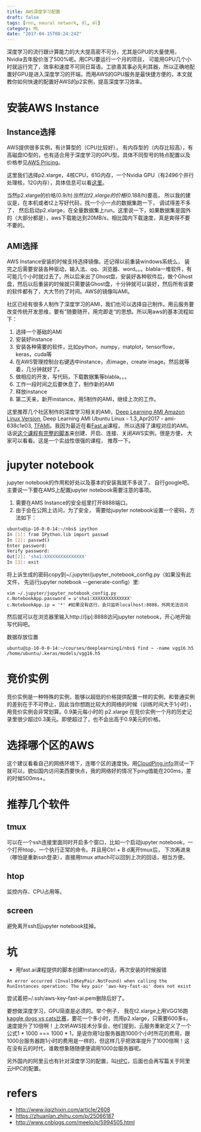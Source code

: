 ```yaml
---
title: AWS深度学习配置
draft: false
tags: [rnn, neural network, dl, ml]
category: ML
date: "2017-04-15T08:24:24Z"
---
```


深度学习的流行跟计算能力的大大提高密不可分，尤其是GPU的大量使用，Nvidia去年股价涨了500%呢。用CPU要运行一个月的项目， 可能用GPU几个小时就运行完了，效率和速度不可同日耳语。工欲善其事必先利其器，所以正确地配置好GPU是进入深度学习的开端，而用AWS的GPU服务是最快捷方便的，本文就教你如何快速的配置好AWS的p2实例，提高深度学习效率。

<!-- more -->

# 安装AWS Instance
## Instance选择
AWS提供很多实例，有计算型的（CPU比较好）， 有内存型的（内存比较高），有高磁盘IO型的，也有适合用于深度学习的GPU型。具体不同型号的特点配置以及价格参见[AWS Pricing](https://aws.amazon.com/ec2/pricing/on-demand/)。

这里我们选择p2.xlarge，4核CPU，61G内存，一个Nvidia GPU（有2496个并行处理核，12G内存），具体信息可以看[这里](https://aws.amazon.com/blogs/aws/new-p2-instance-type-for-amazon-ec2-up-to-16-gpus/)。

当然p2.xlarge的价格(0.9$/h)当然比t2.xlarge的价格(0.188$/h)要高， 所以我的建议是，在本机或者t2上写好代码，找一个小一点的数据集跑一下， 调试得差不多了， 然后启动p2.xlarge，在全量数据集上run。这里说一下，如果数据集是国外的（大部分都是），aws下载能达到20MB/s，相比国内下载速度，真是爽得不要不要的。

## AMI选择
AWS Instance安装的时候支持选择镜像。还记得以前重装windows系统么， 装完之后需要安装各种驱动，输入法、qq、浏览器、word。。。blabla一堆软件，有可能几个小时就过去了。所以后来出了Ghost盘，安装好各种软件后，做个Ghost盘，然后以后重装的时候就只需要装Ghost盘，十分钟就可以装好，然后所有该要的软件都有了，大大节约了时间。AWS的镜像叫AMI。

社区已经有很多人制作了深度学习的AMI，我们也可以选择自己制作。用云服务要改变传统开发思维，要有”随要随开，用完即走“的思想。所以用aws的基本流程如下：
1. 选择一个基础的AMI
2. 安装好Instance
3. 安装各种需要的软件，比如python，numpy，matplot，tensorflow，keras，cuda等
4. 在AWS管理控制台右键选中instance，点image，create image。然后就等着，几分钟就好了。
5. 做相应的开发，写代码，下载数据集等blabla。。。
6. 工作一段时间之后要休息了，制作新的AMI
7. 释放instance
8. 第二天来，新开instance，用5制作的AMI，继续上次的工作。

这里推荐几个社区制作的深度学习相关的AMI，[Deep Learning AMI Amazon Linux Version](https://aws.amazon.com/marketplace/pp/B01M0AXXQB), Deep Learning AMI Ubuntu Linux - 1.3_Apr2017 - ami-638c1e03, [TFAMI](https://github.com/ritchieng/tensorflow-aws-ami)。我因为最近在看[Fast.ai](http://course.fast.ai/)课程， 所以选择了课程对应的AMI。话说[这个课程有完整的脚本](https://github.com/fastai/courses/tree/master/setup)来创建、开启、连接、关闭AWS实例，很是方便， 大家可以看看。这是一个实战性很强的课程， 推荐一下。

# jupyter notebook
jupyter notebook的作用和好处以及基本的安装我就不多说了， 自行google吧。主要说一下要在AMS上配置jupyter notebook需要注意的事项。

1. 需要在AMS Instance的安全组里打开8888端口。
2. 由于会在公网上访问，为了安全， 需要给jupyter notebook设置一个密码，方法如下：
```bash
ubuntu@ip-10-0-0-14:~/nbs$ ipython
In [1]: from IPython.lib import passwd
In [2]: passwd()
Enter password:
Verify password:
Out[2]: 'sha1:XXXXXXXXXXXXXXX'
In [3]: exit
```
将上诉生成的密码copy到~/.jupyter/jupyter_notebook_config.py（如果没有此文件， 先运行jupyter notebook --generate-config）里:
```
vim ~/.jupyter/jupyter_notebook_config.py
c.NotebookApp.password = u'sha1:XXXXXXXXXXXXXX'
c.NotebookApp.ip = '*' #如果没有这行，会只监听localhost:8888，外网无法访问
```
然后就可以在浏览器里输入http://[ip]:8888访问jupyter notebook，开心地开始写代码吧。

数据存放位置
```
ubuntu@ip-10-0-0-14:~/courses/deeplearning1/nbs$ find ~ -name vgg16.h5
/home/ubuntu/.keras/models/vgg16.h5
```

# 竞价实例
竞价实例是一种特殊的实例，能够以超低的价格提供配置一样的实例，和普通实例的差别在于不可停止，因此当你想跑比较大的网络的时候（训练时间大于1小时），用竞价实例会非常划算。0.9美元每小时的 p2.xlarge 在竞价实例一个月的历史记录里很少超过0.3美元。即使超过了，也不会出高于0.9美元的价格。

# 选择哪个区的AWS
这个建议看看自己的网络环境下，连哪个区的速度快。用[CloudPing.info](http://www.cloudping.info/)测试一下就可以，貌似国内访问美西要快点，我的网络好的情况下ping值能在200ms，差的时候500ms+。

# 推荐几个软件
## tmux
可以在一个ssh连接里面同时开启多个窗口，比如一个启动jupyter notebook，一个打开htop，一个执行正常的命令。并且用Ctrl + B d离开tmux后， 下次再进来（哪怕是重新ssh登录），直接用tmux attach可以回到上次的回话，相当方便。
## htop
监控内存、CPU占用等。
## screen
避免离开ssh后jupyter notebook挂掉。

# 坑
* 用fast.ai课程提供的脚本创建Instance的话，再次安装的时候报错
```
An error occurred (InvalidKeyPair.NotFound) when calling the RunInstances operation: The key pair 'aws-key-fast-ai' does not exist
```
尝试着把~/.ssh/aws-key-fast-ai.pem删除后好了。

要想做深度学习，GPU简直是必须的。举个例子， 我在t2.xlarge上用VGG16跑[kaggle dogs vs cats比赛](https://www.kaggle.com/c/dogs-vs-cats-redux-kernels-edition)，要花一个多小时，而用p2.xlarge，只需要600多s，速度提升了10倍啊！上次听AWS技术分享会，他们提到，云服务重新定义了一个公式1 \* 1000 === 1000 \* 1，是说你用1台服务器跑1000个小时所花的费用，跟1000台服务器跑1小时的费用是一样的，但这样几乎把效率提升了1000倍啊！这在没有云的时代，谁敢想象随随便便调用1000台服务器呢。

另外国内的阿里云也有针对深度学习的配置，叫[HPC](https://www.aliyun.com/product/hpc?spm=5176.8142029.388261.36.6n7Ioo)，后面也会再写篇关于阿里云HPC的配置。

# refers
* http://www.jiqizhixin.com/article/2608
* https://zhuanlan.zhihu.com/p/25066187
* http://www.cnblogs.com/meelo/p/5994505.html
